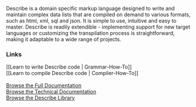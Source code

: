 Describe is a domain specific markup language designed to write and maintain complex data lists that are compiled on demand to various formats, such as html, xml, sql and json. It is simple to use, intuitive and easy to master. Describe is readily extendible - implementing support for new target languages or customizing the transpilation process is straightforward, making it adaptable to a wide range of projects.


### Links
[[Learn to write Describe code | Grammar-How-To]]<br>
[[Learn to compile Describe code | Compiler-How-To]]<br>
<br>
[Browse the Full Documentation](https://documentation.listiary.com/)<br>
[Browse the Technical Documentation](https://documentation.listiary.com/language/reference/dev/)<br>
[Browse the Describe Library](https://library.listiary.com/)